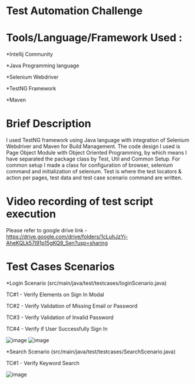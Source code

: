 # Test Automation Challenge

# Tools/Language/Framework Used :

*Intellij Community 

*Java Programming language

*Selenium Webdriver

*TestNG Framework

*Maven

# Brief Description

 I used TestNG framework using Java language with integration of Selenium Webdriver and Maven for Build Management. The code design I used is Page Object Module with Object Oriented Programming, by which means I have separated the package class by Test, Util and Common Setup. For common setup I made a class for configuration of browser, selenium command and initialization of selenium. Test is where the test locators & action per pages, test data and test case scenario command are written.

# Video recording of test script execution

Please refer to google drive link - https://drive.google.com/drive/folders/1cLuhJzYj-AheKQLk57I91p15gKQ9_Sen?usp=sharing

# Test Cases Scenarios
*Login Scenario (src/main/java/test/testcases/loginScenario.java)

   TC#1 - Verify Elements on Sign In Modal

   TC#2 - Verify Validation of Missing Email or Password

   TC#3 - Verify Validation of Invalid Password

   TC#4 - Verify if User Successfully Sign In

![image](https://github.com/legor0210/ballysTestChallenge/assets/52125153/61aa758a-2d34-4dc3-842a-72d24ceed4f8)
![image](https://github.com/legor0210/ballysTestChallenge/assets/52125153/16a9711e-e0bb-41cc-b415-ded62ff44766)

*Search Scenario (src/main/java/test/testcases/SearchScenario.java)

   TC#1 - Verify Keyword Search
   
   ![image](https://github.com/legor0210/ballysTestChallenge/assets/52125153/a609635d-1074-4040-90f5-c17117be4ed6)
   
   


   
                   
       
